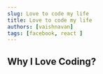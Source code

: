 ```yaml
---
slug: Love to code my life
title: Love to code my life
authors: [vaishnavan]
tags: [facebook, react ]
---
```


## Why I Love Coding?

